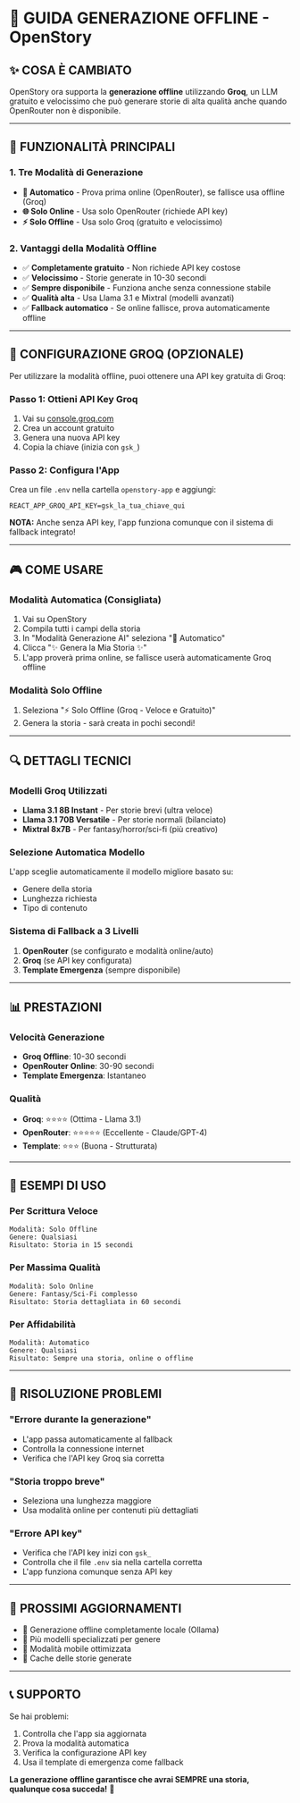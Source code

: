 # 🚀 GUIDA GENERAZIONE OFFLINE - OpenStory

## ✨ **COSA È CAMBIATO**

OpenStory ora supporta la **generazione offline** utilizzando **Groq**, un LLM gratuito e velocissimo che può generare storie di alta qualità anche quando OpenRouter non è disponibile.

---

## 🎯 **FUNZIONALITÀ PRINCIPALI**

### **1. Tre Modalità di Generazione**
- **🤖 Automatico** - Prova prima online (OpenRouter), se fallisce usa offline (Groq)
- **🌐 Solo Online** - Usa solo OpenRouter (richiede API key)
- **⚡ Solo Offline** - Usa solo Groq (gratuito e velocissimo)

### **2. Vantaggi della Modalità Offline**
- ✅ **Completamente gratuito** - Non richiede API key costose
- ✅ **Velocissimo** - Storie generate in 10-30 secondi
- ✅ **Sempre disponibile** - Funziona anche senza connessione stabile
- ✅ **Qualità alta** - Usa Llama 3.1 e Mixtral (modelli avanzati)
- ✅ **Fallback automatico** - Se online fallisce, prova automaticamente offline

---

## 🔧 **CONFIGURAZIONE GROQ (OPZIONALE)**

Per utilizzare la modalità offline, puoi ottenere una API key gratuita di Groq:

### **Passo 1: Ottieni API Key Groq**
1. Vai su [console.groq.com](https://console.groq.com)
2. Crea un account gratuito
3. Genera una nuova API key
4. Copia la chiave (inizia con `gsk_`)

### **Passo 2: Configura l'App**
Crea un file `.env` nella cartella `openstory-app` e aggiungi:
```
REACT_APP_GROQ_API_KEY=gsk_la_tua_chiave_qui
```

**NOTA:** Anche senza API key, l'app funziona comunque con il sistema di fallback integrato!

---

## 🎮 **COME USARE**

### **Modalità Automatica (Consigliata)**
1. Vai su OpenStory
2. Compila tutti i campi della storia
3. In "Modalità Generazione AI" seleziona "🤖 Automatico"
4. Clicca "✨ Genera la Mia Storia ✨"
5. L'app proverà prima online, se fallisce userà automaticamente Groq offline

### **Modalità Solo Offline**
1. Seleziona "⚡ Solo Offline (Groq - Veloce e Gratuito)"
2. Genera la storia - sarà creata in pochi secondi!

---

## 🔍 **DETTAGLI TECNICI**

### **Modelli Groq Utilizzati**
- **Llama 3.1 8B Instant** - Per storie brevi (ultra veloce)
- **Llama 3.1 70B Versatile** - Per storie normali (bilanciato)
- **Mixtral 8x7B** - Per fantasy/horror/sci-fi (più creativo)

### **Selezione Automatica Modello**
L'app sceglie automaticamente il modello migliore basato su:
- Genere della storia
- Lunghezza richiesta
- Tipo di contenuto

### **Sistema di Fallback a 3 Livelli**
1. **OpenRouter** (se configurato e modalità online/auto)
2. **Groq** (se API key configurata)
3. **Template Emergenza** (sempre disponibile)

---

## 📊 **PRESTAZIONI**

### **Velocità Generazione**
- **Groq Offline**: 10-30 secondi
- **OpenRouter Online**: 30-90 secondi
- **Template Emergenza**: Istantaneo

### **Qualità**
- **Groq**: ⭐⭐⭐⭐ (Ottima - Llama 3.1)
- **OpenRouter**: ⭐⭐⭐⭐⭐ (Eccellente - Claude/GPT-4)
- **Template**: ⭐⭐⭐ (Buona - Strutturata)

---

## 🎨 **ESEMPI DI USO**

### **Per Scrittura Veloce**
```
Modalità: Solo Offline
Genere: Qualsiasi
Risultato: Storia in 15 secondi
```

### **Per Massima Qualità**
```
Modalità: Solo Online
Genere: Fantasy/Sci-Fi complesso
Risultato: Storia dettagliata in 60 secondi
```

### **Per Affidabilità**
```
Modalità: Automatico
Genere: Qualsiasi
Risultato: Sempre una storia, online o offline
```

---

## 🔧 **RISOLUZIONE PROBLEMI**

### **"Errore durante la generazione"**
- L'app passa automaticamente al fallback
- Controlla la connessione internet
- Verifica che l'API key Groq sia corretta

### **"Storia troppo breve"**
- Seleziona una lunghezza maggiore
- Usa modalità online per contenuti più dettagliati

### **"Errore API key"**
- Verifica che l'API key inizi con `gsk_`
- Controlla che il file `.env` sia nella cartella corretta
- L'app funziona comunque senza API key

---

## 🚀 **PROSSIMI AGGIORNAMENTI**

- 🔄 Generazione offline completamente locale (Ollama)
- 🎯 Più modelli specializzati per genere
- 📱 Modalità mobile ottimizzata
- 🔧 Cache delle storie generate

---

## 📞 **SUPPORTO**

Se hai problemi:
1. Controlla che l'app sia aggiornata
2. Prova la modalità automatica
3. Verifica la configurazione API key
4. Usa il template di emergenza come fallback

**La generazione offline garantisce che avrai SEMPRE una storia, qualunque cosa succeda!** 🎯 